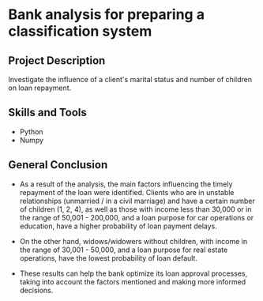 # Bank analysis for preparing a classification system

## Project Description

Investigate the influence of a client's marital status and number of children on loan repayment.

## Skills and Tools

* Python
* Numpy

## General Conclusion
* As a result of the analysis, the main factors influencing the timely repayment of the loan were identified. Clients who are in unstable relationships (unmarried / in a civil marriage) and have a certain number of children (1, 2, 4), as well as those with income less than 30,000 or in the range of 50,001 - 200,000, and a loan purpose for car operations or education, have a higher probability of loan payment delays.

* On the other hand, widows/widowers without children, with income in the range of 30,001 - 50,000, and a loan purpose for real estate operations, have the lowest probability of loan default.

* These results can help the bank optimize its loan approval processes, taking into account the factors mentioned and making more informed decisions.





<!--
# Цель проекта: 

Разобраться, как семейное положение и количество детей клиента влияют на своевременное погашение кредита. Заказчиком проекта является кредитный отдел банка.

# Задачи проекта:

* Провести анализ данных о платежеспособности клиентов банка.
* Изучить зависимость между семейным положением, количеством детей и возвратом кредита в срок.
* Определить, какие категории клиентов имеют лучшие показатели возврата кредита, а также выявить группы с наибольшим риском невозврата.
* Подготовить выводы и рекомендации на основе проведенного анализа.
* Важность проекта: Результаты исследования будут использованы при разработке системы классификации кредитного риска. Эта система позволит оценить способность потенциальных заёмщиков вернуть кредит в банк. Таким образом, анализ поможет банку оптимизировать процесс выдачи кредитов и снизить риски невозврата.

# Ожидаемый результат: 
Выявление статистически значимых зависимостей между платежеспособностью клиентов и их семейным положением, а также количеством детей. Подготовка рекомендаций по улучшению системы классификации кредитного риска и оптимизации процесса принятия решений о выдаче кредитов.


# Описание данных:
* children — количество детей в семье
* days_employed — общий трудовой стаж в днях
* dob_years — возраст клиента в годах
* education — уровень образования клиента
* education_id — идентификатор уровня образования
* family_status — семейное положение
* family_status_id — идентификатор семейного положения
* gender — пол клиента
* income_type — тип занятости
* debt — имел ли задолженность по возврату кредитов
* total_income — ежемесячный доход
* purpose — цель получения кредита

# Цели:
1) Есть ли зависимость между количеством детей и возвратом кредита в срок?
2) Есть ли зависимость между семейным положением и возвратом кредита в срок?
3) Есть ли зависимость между уровнем дохода и возвратом кредита в срок?
4) Как разные цели кредита влияют на его возврат в срок?

